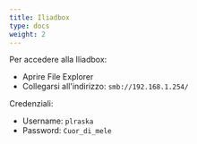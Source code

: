 ```yaml
---
title: Iliadbox
type: docs
weight: 2
---
```


Per accedere alla Iliadbox:
- Aprire File Explorer
- Collegarsi all'indirizzo: `smb://192.168.1.254/`

Credenziali:
- Username: `plraska`
- Password: `Cuor_di_mele`

